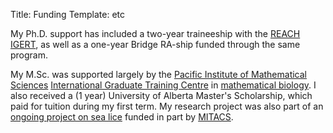 Title: Funding
Template: etc


My Ph.D. support has included a two-year traineeship with the <a
href="http://reach.ucdavis.edu/" >REACH IGERT</a>, as well as a
one-year Bridge RA-ship funded through the same program.

My M.Sc. was supported largely by the <a
 href="http://www.pims.math.ca/"> Pacific Institute of Mathematical
 Sciences<a> <a
 href="http://www.pims.math.ca/scientific/igtc">International Graduate
 Training Centre</a> in <a
 href="http://www.pims.math.ca/scientific/graduate-training-igtc/mathematical-biology">mathematical
 biology</a>. I also received a (1 year) University of Alberta
 Master's Scholarship, which paid for tuition during my first term.
 My research project was also part of an <a
 href="http://www.math.ualberta.ca/~mlewis/research1/index.htm#sls">ongoing
 project on sea lice</a> funded in part by <a
 href="http://www.mitacs.math.ca/main.php">MITACS</a>.
